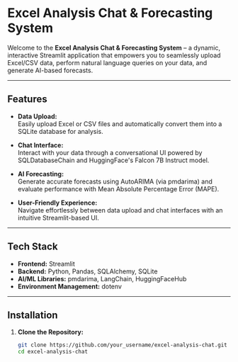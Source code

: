 # Excel Analysis Chat & Forecasting System

Welcome to the **Excel Analysis Chat & Forecasting System** – a dynamic, interactive Streamlit application that empowers you to seamlessly upload Excel/CSV data, perform natural language queries on your data, and generate AI-based forecasts.

---

## Features

- **Data Upload:**  
  Easily upload Excel or CSV files and automatically convert them into a SQLite database for analysis.

- **Chat Interface:**  
  Interact with your data through a conversational UI powered by SQLDatabaseChain and HuggingFace's Falcon 7B Instruct model.

- **AI Forecasting:**  
  Generate accurate forecasts using AutoARIMA (via pmdarima) and evaluate performance with Mean Absolute Percentage Error (MAPE).

- **User-Friendly Experience:**  
  Navigate effortlessly between data upload and chat interfaces with an intuitive Streamlit-based UI.

---

## Tech Stack

- **Frontend:** Streamlit  
- **Backend:** Python, Pandas, SQLAlchemy, SQLite  
- **AI/ML Libraries:** pmdarima, LangChain, HuggingFaceHub  
- **Environment Management:** dotenv

---

## Installation

1. **Clone the Repository:**

   ```bash
   git clone https://github.com/your_username/excel-analysis-chat.git
   cd excel-analysis-chat

